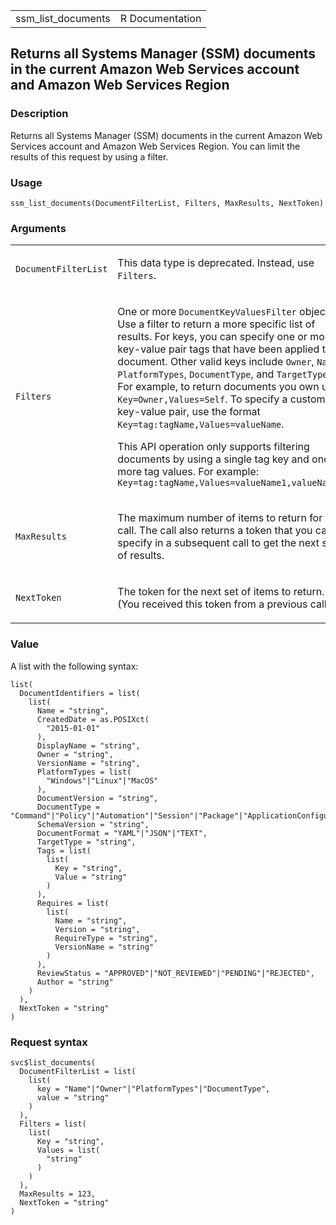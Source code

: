 <table style="width: 100%;">
<tbody>
<tr class="odd">
<td>ssm_list_documents</td>
<td style="text-align: right;">R Documentation</td>
</tr>
</tbody>
</table>

## Returns all Systems Manager (SSM) documents in the current Amazon Web Services account and Amazon Web Services Region

### Description

Returns all Systems Manager (SSM) documents in the current Amazon Web
Services account and Amazon Web Services Region. You can limit the
results of this request by using a filter.

### Usage

    ssm_list_documents(DocumentFilterList, Filters, MaxResults, NextToken)

### Arguments

<table>
<colgroup>
<col style="width: 35%" />
<col style="width: 65%" />
</colgroup>
<tbody>
<tr class="odd">
<td><code
id="ssm_list_documents_:_DocumentFilterList">DocumentFilterList</code></td>
<td><p>This data type is deprecated. Instead, use
<code>Filters</code>.</p></td>
</tr>
<tr class="even">
<td><code id="ssm_list_documents_:_Filters">Filters</code></td>
<td><p>One or more <code>DocumentKeyValuesFilter</code> objects. Use a
filter to return a more specific list of results. For keys, you can
specify one or more key-value pair tags that have been applied to a
document. Other valid keys include <code>Owner</code>,
<code>Name</code>, <code>PlatformTypes</code>,
<code>DocumentType</code>, and <code>TargetType</code>. For example, to
return documents you own use <code
style="white-space: pre;">⁠Key=Owner,Values=Self⁠</code>. To specify a
custom key-value pair, use the format <code
style="white-space: pre;">⁠Key=tag:tagName,Values=valueName⁠</code>.</p>
<p>This API operation only supports filtering documents by using a
single tag key and one or more tag values. For example: <code
style="white-space: pre;">⁠Key=tag:tagName,Values=valueName1,valueName2⁠</code></p></td>
</tr>
<tr class="odd">
<td><code id="ssm_list_documents_:_MaxResults">MaxResults</code></td>
<td><p>The maximum number of items to return for this call. The call
also returns a token that you can specify in a subsequent call to get
the next set of results.</p></td>
</tr>
<tr class="even">
<td><code id="ssm_list_documents_:_NextToken">NextToken</code></td>
<td><p>The token for the next set of items to return. (You received this
token from a previous call.)</p></td>
</tr>
</tbody>
</table>

### Value

A list with the following syntax:

    list(
      DocumentIdentifiers = list(
        list(
          Name = "string",
          CreatedDate = as.POSIXct(
            "2015-01-01"
          ),
          DisplayName = "string",
          Owner = "string",
          VersionName = "string",
          PlatformTypes = list(
            "Windows"|"Linux"|"MacOS"
          ),
          DocumentVersion = "string",
          DocumentType = "Command"|"Policy"|"Automation"|"Session"|"Package"|"ApplicationConfiguration"|"ApplicationConfigurationSchema"|"DeploymentStrategy"|"ChangeCalendar"|"Automation.ChangeTemplate"|"ProblemAnalysis"|"ProblemAnalysisTemplate"|"CloudFormation"|"ConformancePackTemplate"|"QuickSetup",
          SchemaVersion = "string",
          DocumentFormat = "YAML"|"JSON"|"TEXT",
          TargetType = "string",
          Tags = list(
            list(
              Key = "string",
              Value = "string"
            )
          ),
          Requires = list(
            list(
              Name = "string",
              Version = "string",
              RequireType = "string",
              VersionName = "string"
            )
          ),
          ReviewStatus = "APPROVED"|"NOT_REVIEWED"|"PENDING"|"REJECTED",
          Author = "string"
        )
      ),
      NextToken = "string"
    )

### Request syntax

    svc$list_documents(
      DocumentFilterList = list(
        list(
          key = "Name"|"Owner"|"PlatformTypes"|"DocumentType",
          value = "string"
        )
      ),
      Filters = list(
        list(
          Key = "string",
          Values = list(
            "string"
          )
        )
      ),
      MaxResults = 123,
      NextToken = "string"
    )
